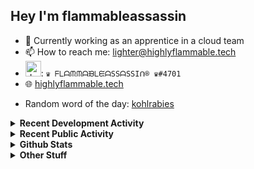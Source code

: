 ## Hey I'm flammableassassin

- 🔭 Currently working as an apprentice in a cloud team  
- 📫 How to reach me: [lighter@highlyflammable.tech](mailto:lighter@highlyflammable.tech?subject=Hello)
- <img src="https://discord.com/assets/2c21aeda16de354ba5334551a883b481.png" alt="drawing" width="25"/>: `♛ ᖴᒪᗩᙏᙏᗩᙖᒪᙓᗩSSᗩSSIᑎ® ♛#4701`
- 🌐 [highlyflammable.tech](https://highlyflammable.tech)

<!--START_SECTION:randomWord-->
- Random word of the day: [kohlrabies](https://www.wordnik.com/words/kohlrabies)
<!--END_SECTION:randomWord-->

<details>
  <summary><b>Recent Development Activity</b></summary>
  
  <!--START_SECTION:waka-->

```txt
Bicep        10 hrs 56 mins  ███████░░░░░░░░░░░░░░░░░░   27.65 %
JavaScript   7 hrs 4 mins    ████▒░░░░░░░░░░░░░░░░░░░░   17.87 %
Other        6 hrs 36 mins   ████▒░░░░░░░░░░░░░░░░░░░░   16.71 %
YAML         6 hrs 36 mins   ████▒░░░░░░░░░░░░░░░░░░░░   16.70 %
JSON         4 hrs 39 mins   ███░░░░░░░░░░░░░░░░░░░░░░   11.79 %
```

<!--END_SECTION:waka-->

</details>

<details>
  <summary><b>Recent Public Activity</b></summary>
    <br>

  <!--START_SECTION:activity-->
1. 🎉 Merged PR [#9](https://github.com/flamableassassin/drawshield-api/pull/9) in [flamableassassin/drawshield-api](https://github.com/flamableassassin/drawshield-api)
2. 🎉 Merged PR [#10](https://github.com/flamableassassin/drawshield-api/pull/10) in [flamableassassin/drawshield-api](https://github.com/flamableassassin/drawshield-api)
3. 🗣 Commented on [#80](https://github.com/flamableassassin/status/issues/80#issuecomment-1949941636) in [flamableassassin/status](https://github.com/flamableassassin/status)
4. 🔒 Closed issue [#80](https://github.com/flamableassassin/status/issues/80) in [flamableassassin/status](https://github.com/flamableassassin/status)
5. ❗ Opened issue [#80](https://github.com/flamableassassin/status/issues/80) in [flamableassassin/status](https://github.com/flamableassassin/status)
  <!--END_SECTION:activity-->

</details>

<details>
  <summary><b>Github Stats</b></summary>
    <br>
    <p align="center">
      <img width="48%" src="https://github-readme-stats.vercel.app/api?username=flamableassassin&count_private=true&show_icons=true&theme=radical"/>
      <img width="48%" src="https://github-readme-streak-stats.herokuapp.com?user=flamableassassin&theme=neon-dark"/>
    </p>
  
</details>

<details>
  <summary><b>Other Stuff</b></summary>
  <br>
<a href="https://www.abuseipdb.com/user/67633" title="AbuseIPDB is an IP address blacklist for webmasters and sysadmins to report IP addresses engaging in abusive behavior on their networks">
	<img src="https://www.abuseipdb.com/contributor/67633.svg" alt="AbuseIPDB Contributor Badge" style="width: 264px;background: #fff linear-gradient(rgba(255,255,255,0), rgba(255,255,255,.3) 50%, rgba(0,0,0,.2) 51%, rgba(0,0,0,0));padding: 5px;">
</a>
  
</details>

